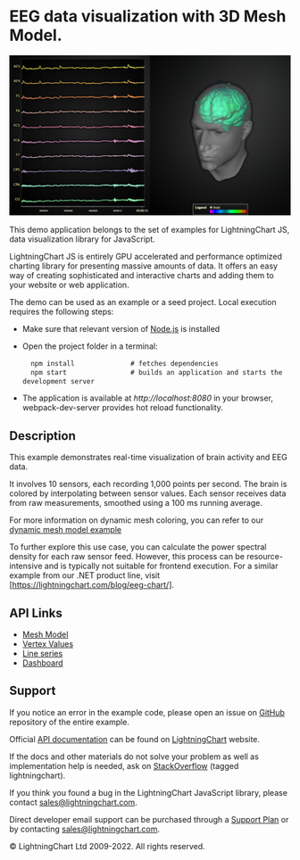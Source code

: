 # EEG data visualization with 3D Mesh Model.

![EEG data visualization with 3D Mesh Model.](eegMeshModel-darkGold.png)

This demo application belongs to the set of examples for LightningChart JS, data visualization library for JavaScript.

LightningChart JS is entirely GPU accelerated and performance optimized charting library for presenting massive amounts of data. It offers an easy way of creating sophisticated and interactive charts and adding them to your website or web application.

The demo can be used as an example or a seed project. Local execution requires the following steps:

-   Make sure that relevant version of [Node.js](https://nodejs.org/en/download/) is installed
-   Open the project folder in a terminal:

          npm install              # fetches dependencies
          npm start                # builds an application and starts the development server

-   The application is available at _http://localhost:8080_ in your browser, webpack-dev-server provides hot reload functionality.


## Description

This example demonstrates real-time visualization of brain activity and EEG data.

It involves 10 sensors, each recording 1,000 points per second. The brain is colored by interpolating between sensor values.
Each sensor receives data from raw measurements, smoothed using a 100 ms running average.

For more information on dynamic mesh coloring, you can refer to our [dynamic mesh model example](https://lightningchart.com/lightningchart-js-interactive-examples/examples/lcjs-example-1503-dynamicMeshModel.html)

To further explore this use case, you can calculate the power spectral density for each raw sensor feed.
However, this process can be resource-intensive and is typically not suitable for frontend execution. For a similar example from our .NET product line, visit [https://lightningchart.com/blog/eeg-chart/].


## API Links

* [Mesh Model]
* [Vertex Values]
* [Line series]
* [Dashboard]


## Support

If you notice an error in the example code, please open an issue on [GitHub][0] repository of the entire example.

Official [API documentation][1] can be found on [LightningChart][2] website.

If the docs and other materials do not solve your problem as well as implementation help is needed, ask on [StackOverflow][3] (tagged lightningchart).

If you think you found a bug in the LightningChart JavaScript library, please contact sales@lightningchart.com.

Direct developer email support can be purchased through a [Support Plan][4] or by contacting sales@lightningchart.com.

[0]: https://github.com/Arction/
[1]: https://lightningchart.com/lightningchart-js-api-documentation/
[2]: https://lightningchart.com
[3]: https://stackoverflow.com/questions/tagged/lightningchart
[4]: https://lightningchart.com/support-services/

© LightningChart Ltd 2009-2022. All rights reserved.


[Mesh Model]: https://lightningchart.com/js-charts/api-documentation/v7.0.1/classes/MeshModel3D.html
[Vertex Values]: https://lightningchart.com/js-charts/api-documentation/v7.0.1/classes/MeshModel3D.html#setVertexValues
[Line series]: https://lightningchart.com/js-charts/api-documentation/v7.0.1/classes/LineSeries.html
[Dashboard]: https://lightningchart.com/js-charts/api-documentation/v7.0.1/classes/Dashboard.html

